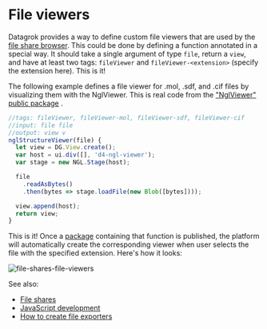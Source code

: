 <!-- TITLE: Develop custom file viewers -->

# File viewers

Datagrok provides a way to define custom file viewers that are used by the
[file share browser](../../access/file-shares.md). This could be done by defining a function annotated in a special way.
It should take a single argument of type `file`, return a `view`, and have at least two tags: `fileViewer`
and `fileViewer-<extension>` (specify the extension here). This is it!

The following example defines a file viewer for .mol, .sdf, and .cif files by visualizing them with the NglViewer. This
is real code from
the ["NglViewer" public package](https://github.com/datagrok-ai/public/blob/master/packages/NglViewer/package.js)
.

```js
//tags: fileViewer, fileViewer-mol, fileViewer-sdf, fileViewer-cif
//input: file file
//output: view v
nglStructureViewer(file) {
  let view = DG.View.create();
  var host = ui.div([], 'd4-ngl-viewer');
  var stage = new NGL.Stage(host);

  file
    .readAsBytes()
    .then(bytes => stage.loadFile(new Blob([bytes])));

  view.append(host);
  return view;
}

```

This is it! Once a [package](../develop.md#packages) containing that function is published, the platform will
automatically create the corresponding viewer when user selects the file with the specified extension. Here's how it
looks:

![file-shares-file-viewers](../../access/file-shares-file-viewers.gif)

See also:

* [File shares](../../access/file-shares.md)
* [JavaScript development](../develop.md)
* [How to create file exporters](file-exporters.md)
